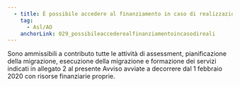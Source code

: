 ```yaml
---
  - title: È possibile accedere al finanziamento in caso di realizzazione della migrazione al cloud prima della pubblicazione dall'Avviso riferito alla Misura 1.2?
    tag:
      - Asl/AO
    anchorLink: 029_possibileaccederealfinanziamentoincasodireali
---
```


Sono ammissibili a contributo tutte le attività di assessment, pianificazione della migrazione, esecuzione della migrazione e formazione dei servizi indicati in allegato 2 al presente Avviso avviate a decorrere dal 1 febbraio 2020 con risorse finanziarie proprie.